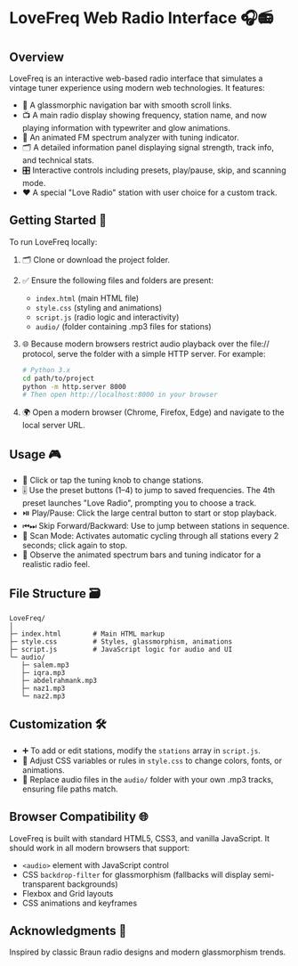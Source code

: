 # LoveFreq Web Radio Interface 🎧📻

## Overview
LoveFreq is an interactive web-based radio interface that simulates a vintage tuner experience using modern web technologies. It features:

- 🧊 A glassmorphic navigation bar with smooth scroll links.
- 📺 A main radio display showing frequency, station name, and now playing information with typewriter and glow animations.
- 📶 An animated FM spectrum analyzer with tuning indicator.
- 🗂️ A detailed information panel displaying signal strength, track info, and technical stats.
- 🎛️ Interactive controls including presets, play/pause, skip, and scanning mode.
- ❤️ A special "Love Radio" station with user choice for a custom track.

## Getting Started 🚀
To run LoveFreq locally:

1. 🗂️ Clone or download the project folder.
2. ✅ Ensure the following files and folders are present:
   - `index.html` (main HTML file)
   - `style.css` (styling and animations)
   - `script.js` (radio logic and interactivity)
   - `audio/` (folder containing .mp3 files for stations)
3. 🌐 Because modern browsers restrict audio playback over the file:// protocol, serve the folder with a simple HTTP server. For example:

   ```bash
   # Python 3.x
   cd path/to/project
   python -m http.server 8000
   # Then open http://localhost:8000 in your browser
   ```

4. 🌍 Open a modern browser (Chrome, Firefox, Edge) and navigate to the local server URL.

## Usage 🎮
- 🔘 Click or tap the tuning knob to change stations.
- 🎚️ Use the preset buttons (1–4) to jump to saved frequencies. The 4th preset launches "Love Radio", prompting you to choose a track.
- ⏯️ Play/Pause: Click the large central button to start or stop playback.
- ⏮⏭ Skip Forward/Backward: Use to jump between stations in sequence.
- 🔁 Scan Mode: Activates automatic cycling through all stations every 2 seconds; click again to stop.
- 🌈 Observe the animated spectrum bars and tuning indicator for a realistic radio feel.

## File Structure 🗃️

```
LoveFreq/
│
├─ index.html        # Main HTML markup
├─ style.css         # Styles, glassmorphism, animations
├─ script.js         # JavaScript logic for audio and UI
└─ audio/
   ├─ salem.mp3
   ├─ iqra.mp3
   ├─ abdelrahmank.mp3
   ├─ naz1.mp3
   └─ naz2.mp3
```

## Customization 🛠️
- ➕ To add or edit stations, modify the `stations` array in `script.js`.
- 🎨 Adjust CSS variables or rules in `style.css` to change colors, fonts, or animations.
- 🎵 Replace audio files in the `audio/` folder with your own .mp3 tracks, ensuring file paths match.

## Browser Compatibility 🌐
LoveFreq is built with standard HTML5, CSS3, and vanilla JavaScript. It should work in all modern browsers that support:

- `<audio>` element with JavaScript control
- CSS `backdrop-filter` for glassmorphism (fallbacks will display semi-transparent backgrounds)
- Flexbox and Grid layouts
- CSS animations and keyframes

## Acknowledgments 🙏
Inspired by classic Braun radio designs and modern glassmorphism trends.
